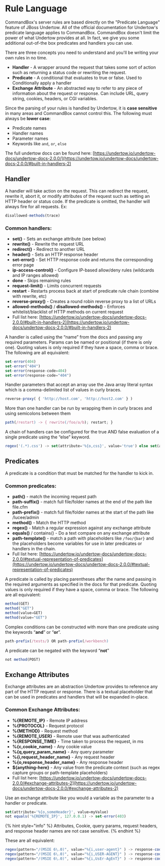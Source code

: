 # Rule Language

CommandBox's server rules are based directly on the "Predicate Language" feature of JBoss Undertow.  All of the official documentation for Undertow's predicate language applies to CommandBox. CommandBox doesn't limit the power of what Undertow provides at all.  In fact, we give you some additional out-of-the box predicates and handlers you can use.

There are three concepts you need to understand and you'll be writing your own rules in no time.

* **Handler** - A wrapper around the request that takes some sort of action such as returning a status code or rewriting the request.
* **Predicate** - A conditional that evaluates to true or false.  Used to Conditionally apply a handler
* **Exchange Attribute** - An abstracted way to refer to any piece of information about the request or response.  Can include URL, query string, cookies, headers, or CGI variables.

Since the parsing of your rules is handled by Undertow, it is **case sensitive** in many areas and CommandBox cannot control this.  The following must always be **lower case**:

* Predicate names
* Handler names
* Parameter names
* Keywords like `and`, `or`, `else`

The full undertow docs can be found here: [https://undertow.io/undertow-docs/undertow-docs-2.0.0/](https://undertow.io/undertow-docs/undertow-docs-2.0.0/#built-in-handlers-2)

## Handler

A handler will take action on the request. This can redirect the request, rewrite it, abort it, or modify attributes of the request such as setting an HTTP header or status code. If the predicate is omitted, the handler will always fire for all requests. Ex:

```javascript
disallowed-methods(trace)
```

### Common handlers:

* **set()** - Sets an exchange attribute (see below)
* **rewrite()** - Rewrite the request URL
* **redirect()** - Redirect to another URL
* **header()** - Sets an HTTP response header
* **set-error()** - Set HTTP response code and returns the corresponding error page
* **ip-access-control()** - Configure IP-based allow/deny rules (wildcards and IP ranges allowed)
* **done** - Skips remaining rules
* **request-limit()** - Limits concurrent requests
* **restart** - Restarts process back at start of predicate rule chain (combine with rewrite, etc)
* **reverse-proxy()** - Creates a round robin reverse proxy to a list of URLs
* **allowed-methods()** / **disallowed-methods()** - Enforces whitelist/blacklist of HTTP methods on current request
* Full list here: [https://undertow.io/undertow-docs/undertow-docs-2.0.0/#built-in-handlers-2](https://undertow.io/undertow-docs/undertow-docs-2.0.0/#built-in-handlers-2)

A handler is called using the “name” from the docs and passing any required parameters. Params can be named or positional (if there is only one). Quoting values is only required if they have a space, comma or brace.  The following are all equivalent:

```javascript
set-error(404)
set-error("404")
set-error(response-code=404)
set-error(response-code="404")
```

Handler parameters that accept an array use the Java array literal syntax which is a comma-delimited list of values in curly braces.

```javascript
reverse-proxy( { 'http://host.com', 'http://host2.com' } )
```

More than one handler can be run by wrapping them in curly braces and using semicolons between them

```javascript
path(/restart) -> { rewrite(/foo/a/b); restart; }
```

A chain of handlers can be configured for the true AND false evaluation of a single predicate using the “else” keyword.

```javascript
regex('(.*).css') -> set(attribute='%{o,css}', value='true') else set(attribute='%{o,css}', value='false');
```

## Predicates

A predicate is a condition that must be matched for the handler to kick in.&#x20;

### Common predicates:

* **path()** - match the incoming request path
* **path-suffix()** - match full file/folder names at the end of the path like file.cfm
* **path-prefix()** - match full file/folder names at the start of the path like /lucee/admin
* **method()** - Match the HTTP method
* **regex()** - Match a regular expression against any exchange attribute
* **equals()** / contains() - Do a text compare on any exchange attribute
* **path-template()** - match a path with placeholders like `/foo/{bar}` and the placeholders become variables for use in later predicates or handlers in the chain.&#x20;
* Full list here: [https://undertow.io/undertow-docs/undertow-docs-2.0.0/#textual-representation-of-predicates](https://undertow.io/undertow-docs/undertow-docs-2.0.0/#textual-representation-of-predicates)

A predicate is called by placing parentheses after the name and passing in the required arguments as specified in the docs for that predicate. Quoting values is only required if they have a space, comma or brace.   The following are all equivalent:

```javascript
method(GET)
method("GET")
method(value=GET)
method(value="GET")
```

Complex conditions can be constructed with more than one predicate using the keywords “**and**” or “**or**”.

```javascript
path-prefix(/tests/) OR path-prefix(/workbench)
```

A predicate can be negated with the keyword “**not**”

```javascript
not method(POST)
```

## Exchange Attributes

Exchange attributes are an abstraction Undertow provides to reference any part of the HTTP request or response. There is a textual placeholder that can be used in predicates and handlers that will be expanded in-place.&#x20;

### Common Exchange Attributes:

* **%{REMOTE\_IP}** - Remote IP address
* **%{PROTOCOL}** - Request protocol
* **%{METHOD}** - Request method
* **%{REMOTE\_USER}** - Remote user that was authenticated
* **%{RESPONSE\_TIME}** - Time taken to process the request, in ms
* **%{c,cookie\_name}** - Any cookie value
* **%{q,query\_param\_name}** - Any query parameter
* **%{i,request\_header\_name}** - Any request header
* **%{o,response\_header\_name}** - Any response header
* **${anything-here}** - Any value from the predicate context (such as regex capture groups or path-template placeholders)
* Full list here: [https://undertow.io/undertow-docs/undertow-docs-2.0.0/#exchange-attributes-2](https://undertow.io/undertow-docs/undertow-docs-2.0.0/#exchange-attributes-2)

Use an exchange attribute like you would a variable as the parameter to a handler or predicate.

```javascript
set(attribute='%{o,someHeader}', value=myValue)
not equals('%{REMOTE_IP}', 127.0.0.1) -> set-error(403)
```

{% hint style="info" %}
Attributes, Cookie, query params, request headers, and response header names are not case sensitive.&#x20;
{% endhint %}

These are all equivalent:

```javascript
regex(pattern="/(MSIE 6\.0)", value="%{i,user-agent}" ) -> response-code( 404 )
regex(pattern="/(MSIE 6\.0)", value="%{i,USER-AGENT}" ) -> response-code( 404 )
regex(pattern="/(MSIE 6\.0)", value="%{i,UsEr-AgEnT}" ) -> response-code( 404 )
```

